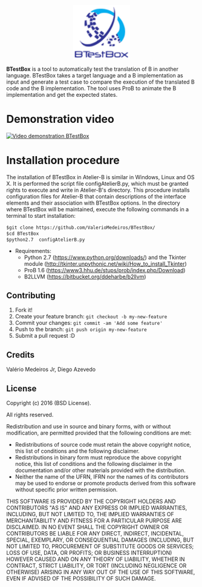 <p align="center">
  <img src="https://raw.githubusercontent.com/ValerioMedeiros/BTestBox/master/logo.png" width="150"/>
</p>
 
 <b>BTestBox</b> is a tool to automatically test the translation of B in another language. BTestBox takes a target language and a B implementation as input and generate
 a test case to compare the execution of the translated B code and the B implementation. The tool uses ProB to animate the B implementation and get the expected states.

# Demonstration video
 
[![Video demonstration BTestBox](http://img.youtube.com/vi/a4G6pSLVKpk/0.jpg)](https://www.youtube.com/watch?v=a4G6pSLVKpk)



# Installation procedure
The installation of BTestBox in Atelier-B is similar in Windows,
Linux and OS X. It is performed the script file configAtelierB.py, 
which must be granted rights to execute and write in Atelier-B's directory.
This procedure installs configuration files for Atelier-B that contain descriptions
of the interface elements and their association with BTestBox options.
In the directory where BTestBox will be maintained, execute the following commands in a terminal to start installation:

```{r, engine='bash', count_lines}
$git clone https://github.com/ValerioMedeiros/BTestBox/
$cd BTestBox
$python2.7  configAtelierB.py
```
  * Requirements: 
    * Python 2.7 (https://www.python.org/downloads/) and the Tkinter module (http://tkinter.unpythonic.net/wiki/How_to_install_Tkinter) 
    * ProB 1.6  (https://www3.hhu.de/stups/prob/index.php/Download)
    * B2LLVM (https://bitbucket.org/ddeharbe/b2llvm)


## Contributing
1. Fork it!
2. Create your feature branch: `git checkout -b my-new-feature`
3. Commit your changes: `git commit -am 'Add some feature'`
4. Push to the branch: `git push origin my-new-feature`
5. Submit a pull request :D


## Credits
Valério Medeiros Jr, Diego Azevedo

## License
Copyright (c) 2016 (BSD License).

All rights reserved.

Redistribution and use in source and binary forms, with or without modification, are permitted provided that the following conditions are met:
* Redistributions of source code must retain the above copyright notice, this list of conditions and the following disclaimer.
* Redistributions in binary form must reproduce the above copyright notice, this list of conditions and the following disclaimer in the documentation and/or other materials provided with the distribution.
* Neither the name of the UFRN, IFRN nor the names of its contributors may be used to endorse or promote products derived from this software without specific prior written permission.

THIS SOFTWARE IS PROVIDED BY THE COPYRIGHT HOLDERS AND CONTRIBUTORS
"AS IS" AND ANY EXPRESS OR IMPLIED WARRANTIES, INCLUDING, BUT NOT
LIMITED TO, THE IMPLIED WARRANTIES OF MERCHANTABILITY AND FITNESS FOR
A PARTICULAR PURPOSE ARE DISCLAIMED. IN NO EVENT SHALL THE COPYRIGHT OWNER OR
CONTRIBUTORS BE LIABLE FOR ANY DIRECT, INDIRECT, INCIDENTAL, SPECIAL,
EXEMPLARY, OR CONSEQUENTIAL DAMAGES (INCLUDING, BUT NOT LIMITED TO,
PROCUREMENT OF SUBSTITUTE GOODS OR SERVICES; LOSS OF USE, DATA, OR
PROFITS; OR BUSINESS INTERRUPTION) HOWEVER CAUSED AND ON ANY THEORY OF
LIABILITY, WHETHER IN CONTRACT, STRICT LIABILITY, OR TORT (INCLUDING
NEGLIGENCE OR OTHERWISE) ARISING IN ANY WAY OUT OF THE USE OF THIS
SOFTWARE, EVEN IF ADVISED OF THE POSSIBILITY OF SUCH DAMAGE.
